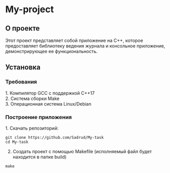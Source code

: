 # My-project
<h2> О проекте </h2>
Этот проект представляет собой приложение на C++, которое предоставляет библиотеку ведения журнала и консольное приложение, демонстрирующее ее функциональность. 

<h2> Установка </h2>
<h3> Требования </h3>
1.  Компилятор GCC с поддержкой C++17<br/>
2.  Система сборки Make<br/>
3.  Операционная система Linux/Debian

<h3>  Построение приложения </h3>
1. Скачать репозиторий:

```git clone https://github.com/Sadrud/My-task```<br/>
```cd My-task```

2. Создать проект с помощью Makefile (исполняемый файл будет находится в папке build)

```make```
